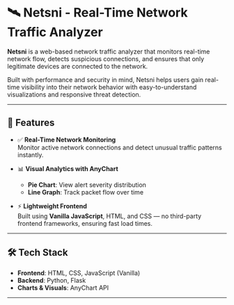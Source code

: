 # 🛰️ Netsni - Real-Time Network Traffic Analyzer

**Netsni** is a web-based network traffic analyzer that monitors real-time network flow, detects suspicious connections, and ensures that only legitimate devices are connected to the network.

Built with performance and security in mind, Netsni helps users gain real-time visibility into their network behavior with easy-to-understand visualizations and responsive threat detection.

---

## 🚀 Features

- ✅ **Real-Time Network Monitoring**  
  Monitor active network connections and detect unusual traffic patterns instantly.

- 📊 **Visual Analytics with AnyChart**  
  - **Pie Chart**: View alert severity distribution  
  - **Line Graph**: Track packet flow over time

- ⚡ **Lightweight Frontend**  
  Built using **Vanilla JavaScript**, HTML, and CSS — no third-party frontend frameworks, ensuring fast load times.

---

## 🛠️ Tech Stack

- **Frontend**: HTML, CSS, JavaScript (Vanilla)
- **Backend**: Python, Flask
- **Charts & Visuals**: AnyChart API

---

